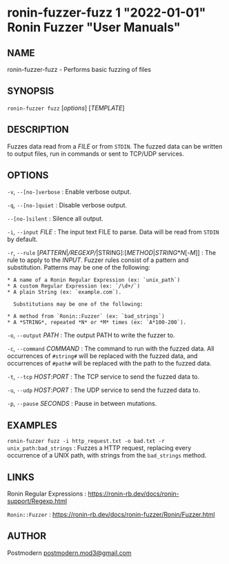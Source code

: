 # ronin-fuzzer-fuzz 1 "2022-01-01" Ronin Fuzzer "User Manuals"

## NAME

ronin-fuzzer-fuzz - Performs basic fuzzing of files

## SYNOPSIS

`ronin-fuzzer fuzz` [*options*] [*TEMPLATE*]

## DESCRIPTION

Fuzzes data read from a *FILE* or from `STDIN`. The fuzzed data can be written
to output files, run in commands or sent to TCP/UDP services.

## OPTIONS

`-v`, `--[no-]verbose`
: Enable verbose output.

`-q`, `--[no-]quiet`
: Disable verbose output.

`--[no-]silent`
: Silence all output.

`-i`, `--input` *FILE*
: The input text FILE to parse. Data will be read from `STDIN` by default.

`-r`, `--rule` [*PATTERN*|*/REGEXP/*|STRING]:[*METHOD*|*STRING***N*[-*M*]]
: The rule to apply to the *INPUT*. Fuzzer rules consist of a pattern and
  substitution. Patterns may be one of the following:

	* A name of a Ronin Regular Expression (ex: `unix_path`)
	* A custom Regular Expression (ex: `/\d+/`)
	* A plain String (ex: `example.com`).

	  Substitutions may be one of the following:

	* A method from `Ronin::Fuzzer` (ex: `bad_strings`)
	* A *STRING*, repeated *N* or *M* times (ex: `A*100-200`).

`-o`, `--output` *PATH*
: The output PATH to write the fuzzer to.

`-c`, `--command` *COMMAND*
: The command to run with the fuzzed data. All occurrences of `#string#`
  will be replaced with the fuzzed data, and occurrences of `#path#` will
  be replaced with the path to the fuzzed data.

`-t`, `--tcp` *HOST*:*PORT*
: The TCP service to send the fuzzed data to.

`-u`, `--udp` *HOST*:*PORT*
: The UDP service to send the fuzzed data to.

`-p`, `--pause` *SECONDS*
: Pause in between mutations.

## EXAMPLES

`ronin-fuzzer fuzz -i http_request.txt -o bad.txt -r unix_path:bad_strings`
: Fuzzes a HTTP request, replacing every occurrence of a UNIX path, with
  strings from the `bad_strings` method.

## LINKS

Ronin Regular Expressions
: https://ronin-rb.dev/docs/ronin-support/Regexp.html

`Ronin::Fuzzer`
: https://ronin-rb.dev/docs/ronin-fuzzer/Ronin/Fuzzer.html

## AUTHOR

Postmodern <postmodern.mod3@gmail.com>

